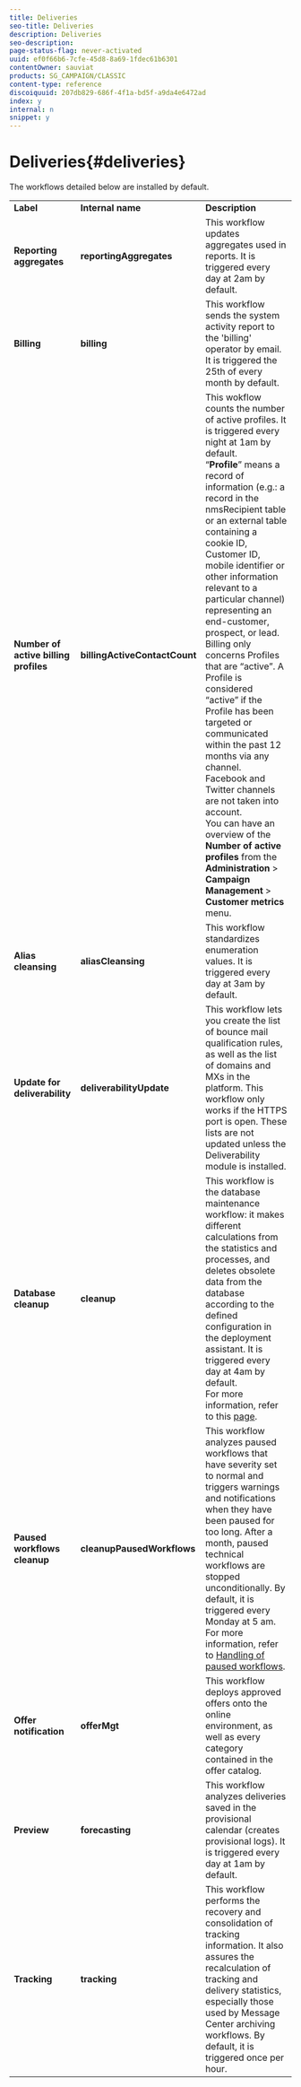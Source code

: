 ```yaml
---
title: Deliveries
seo-title: Deliveries
description: Deliveries
seo-description: 
page-status-flag: never-activated
uuid: ef0f66b6-7cfe-45d8-8a69-1fdec61b6301
contentOwner: sauviat
products: SG_CAMPAIGN/CLASSIC
content-type: reference
discoiquuid: 207db829-686f-4f1a-bd5f-a9da4e6472ad
index: y
internal: n
snippet: y
---
```


# Deliveries{#deliveries}

The workflows detailed below are installed by default.

<table> 
 <tbody> 
  <tr> 
   <td> <strong>Label</strong><br /> </td> 
   <td> <strong>Internal name</strong><br /> </td> 
   <td> <strong>Description</strong><br /> </td> 
  </tr> 
  <tr> 
   <td> <strong>Reporting aggregates</strong><br /> </td> 
   <td> <strong>reportingAggregates</strong><br /> </td> 
   <td> This workflow updates aggregates used in reports. It is triggered every day at 2am by default.<br /> </td> 
  </tr> 
  <tr> 
   <td> <strong>Billing</strong><br /> </td> 
   <td> <strong>billing</strong><br /> </td> 
   <td> This workflow sends the system activity report to the 'billing' operator by email. It is triggered the 25th of every month by default.<br /> </td> 
  </tr> 
  <tr> 
   <td> <strong>Number of active billing profiles</strong><br /> </td> 
   <td> <strong>billingActiveContactCount</strong><br /> </td> 
   <td> This wokflow counts the number of active profiles. It is triggered every night at 1am by default.<br /> “<strong>Profile</strong>” means a record of information (e.g.: a record in the nmsRecipient table or an external table containing a cookie ID, Customer ID, mobile identifier or other information relevant to a particular channel) representing an end-customer, prospect, or lead. Billing only concerns Profiles that are “active”. A Profile is considered “active” if the Profile has been targeted or communicated within the past 12 months via any channel.<br /> Facebook and Twitter channels are not taken into account.<br /> You can have an overview of the <strong>Number of active profiles</strong> from the <strong>Administration</strong> &gt; <strong>Campaign Management</strong> &gt; <strong>Customer metrics</strong> menu.<br /> </td> 
  </tr> 
  <tr> 
   <td> <strong>Alias cleansing</strong><br /> </td> 
   <td> <strong>aliasCleansing</strong><br /> </td> 
   <td> This workflow standardizes enumeration values. It is triggered every day at 3am by default.<br /> </td> 
  </tr> 
  <tr> 
   <td> <strong>Update for deliverability</strong><br /> </td> 
   <td> <strong>deliverabilityUpdate</strong><br /> </td> 
   <td> This workflow lets you create the list of bounce mail qualification rules, as well as the list of domains and MXs in the platform. This workflow only works if the HTTPS port is open. These lists are not updated unless the Deliverability module is installed.<br /> </td> 
  </tr> 
  <tr> 
   <td> <strong>Database cleanup</strong><br /> </td> 
   <td> <strong>cleanup</strong><br /> </td> 
   <td> This workflow is the database maintenance workflow: it makes different calculations from the statistics and processes, and deletes obsolete data from the database according to the defined configuration in the deployment assistant. It is triggered every day at 4am by default.<br /> For more information, refer to this <a href="../../production/using/database-cleanup-workflow.md">page</a>.<br /> </td> 
  </tr> 
  <tr> 
   <td> <strong>Paused workflows cleanup</strong><br /> </td> 
   <td> <strong>cleanupPausedWorkflows</strong><br /> </td> 
   <td> This workflow analyzes paused workflows that have severity set to normal and triggers warnings and notifications when they have been paused for too long. After a month, paused technical workflows are stopped unconditionally. By default, it is triggered every Monday at 5 am.<br /> For more information, refer to <a href="../../workflow/using/deliveries.md#handling-of-paused-workflows" target="_blank">Handling of paused workflows</a>. </td> 
  </tr> 
  <tr> 
   <td> <strong>Offer notification</strong><br /> </td> 
   <td> <strong>offerMgt</strong><br /> </td> 
   <td> This workflow deploys approved offers onto the online environment, as well as every category contained in the offer catalog.<br /> </td> 
  </tr> 
  <tr> 
   <td> <strong>Preview</strong><br /> </td> 
   <td> <strong>forecasting</strong><br /> </td> 
   <td> This workflow analyzes deliveries saved in the provisional calendar (creates provisional logs). It is triggered every day at 1am by default.<br /> </td> 
  </tr> 
  <tr> 
   <td> <strong>Tracking</strong><br /> </td> 
   <td> <strong>tracking</strong><br /> </td> 
   <td> This workflow performs the recovery and consolidation of tracking information. It also assures the recalculation of tracking and delivery statistics, especially those used by Message Center archiving workflows. By default, it is triggered once per hour. <br /> </td> 
  </tr> 
 </tbody> 
</table>

